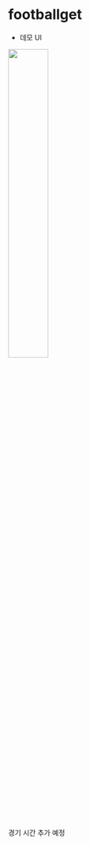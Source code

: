 # footballget

- 데모 UI 

<img src = "https://user-images.githubusercontent.com/41679458/137576645-b4fddd74-6480-4a91-a9a8-1b36c16da2a5.png" width = "40%">

경기 시간 추가 예정
